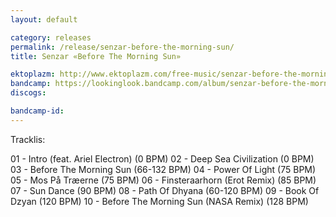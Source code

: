 ```yaml
---
layout: default

category: releases
permalink: /release/senzar-before-the-morning-sun/
title: Senzar ‎«Before The Morning Sun»

ektoplazm: http://www.ektoplazm.com/free-music/senzar-before-the-morning-sun
bandcamp: https://lookinglook.bandcamp.com/album/senzar-before-the-morning-sun
discogs: 

bandcamp-id: 
---
```


Tracklis:

01 - Intro (feat. Ariel Electron) (0 BPM) 
02 - Deep Sea Civilization (0 BPM) 
03 - Before The Morning Sun (66-132 BPM) 
04 - Power Of Light (75 BPM) 
05 - Mos På Træerne (75 BPM) 
06 - Finsteraarhorn (Erot Remix) (85 BPM) 
07 - Sun Dance (90 BPM) 
08 - Path Of Dhyana (60-120 BPM) 
09 - Book Of Dzyan (120 BPM) 
10 - Before The Morning Sun (NASA Remix) (128 BPM)






